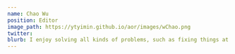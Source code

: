 ```yaml
---
name: Chao Wu
position: Editor
image_path: https://ytyimin.github.io/aor/images/wChao.png
twitter: 
blurb: I enjoy solving all kinds of problems, such as fixing things at home, debugging a program, or solving a math question.
---
```

